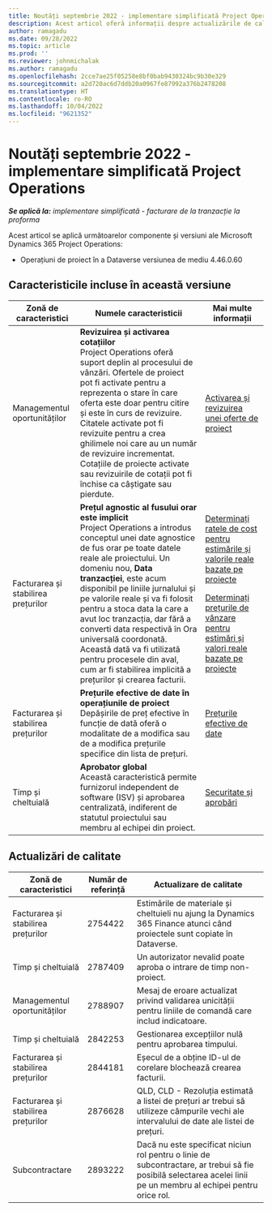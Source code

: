 ```yaml
---
title: Noutăți septembrie 2022 - implementare simplificată Project Operations
description: Acest articol oferă informații despre actualizările de calitate care sunt disponibile în versiunea Microsoft din septembrie 2022 Dynamics 365 Project Operations implementare simplă.
author: ramagadu
ms.date: 09/28/2022
ms.topic: article
ms.prod: ''
ms.reviewer: johnmichalak
ms.author: ramagadu
ms.openlocfilehash: 2cce7ae25f05258e8bf0bab9430324bc9b30e329
ms.sourcegitcommit: a2d720ac6d7ddb20a0967fe87992a376b2478208
ms.translationtype: HT
ms.contentlocale: ro-RO
ms.lasthandoff: 10/04/2022
ms.locfileid: "9621352"
---
```

# <a name="whats-new-september-2022---project-operations-lite-deployment"></a>Noutăți septembrie 2022 - implementare simplificată Project Operations

_**Se aplică la:** implementare simplificată - facturare de la tranzacție la proforma_

Acest articol se aplică următoarelor componente și versiuni ale Microsoft Dynamics 365 Project Operations:

- Operațiuni de proiect în a Dataverse versiunea de mediu 4.46.0.60

## <a name="features-included-in-this-release"></a>Caracteristicile incluse în această versiune

| Zonă de caracteristici | Numele caracteristicii | Mai multe informații |
| --- | --- | --- |
| Managementul oportunităților | **Revizuirea și activarea cotațiilor**<br>Project Operations oferă suport deplin al procesului de vânzări. Ofertele de proiect pot fi activate pentru a reprezenta o stare în care oferta este doar pentru citire și este în curs de revizuire. Citatele activate pot fi revizuite pentru a crea ghilimele noi care au un număr de revizuire incrementat. Cotațiile de proiecte activate sau revizuirile de cotații pot fi închise ca câștigate sau pierdute. | [Activarea și revizuirea unei oferte de proiect](/dynamics365/project-operations/sales/activation-and-revision) |
| Facturarea și stabilirea prețurilor | **Prețul agnostic al fusului orar este implicit**<br>Project Operations a introdus conceptul unei date agnostice de fus orar pe toate datele reale ale proiectului. Un domeniu nou, **Data tranzacției**, este acum disponibil pe liniile jurnalului și pe valorile reale și va fi folosit pentru a stoca data la care a avut loc tranzacția, dar fără a converti data respectivă în Ora universală coordonată. Această dată va fi utilizată pentru procesele din aval, cum ar fi stabilirea implicită a prețurilor și crearea facturii. | <p>[Determinați ratele de cost pentru estimările și valorile reale bazate pe proiecte](/dynamics365/project-operations/pro/pricing-costing/cost-price-resolution-sales)</p><p>[Determinați prețurile de vânzare pentru estimări și valori reale bazate pe proiecte](/dynamics365/project-operations/pro/pricing-costing/sales-price-resolution-sales)</p> |
| Facturarea și stabilirea prețurilor | **Prețurile efective de date în operațiunile de proiect**<br>Depășirile de preț efective în funcție de dată oferă o modalitate de a modifica sau de a modifica prețurile specifice din lista de prețuri. | [Prețurile efective de date](/dynamics365/project-operations/pricing-costing/dateffective_price_overrides) |
| Timp și cheltuială | **Aprobator global**<br>Această caracteristică permite furnizorul independent de software (ISV) și aprobarea centralizată, indiferent de statutul proiectului sau membru al echipei din proiect. | [Securitate și aprobări](/dynamics365/project-operations/approvals/approvals-security) |

## <a name="quality-updates"></a>Actualizări de calitate

| Zonă de caracteristici | Număr de referință | Actualizare de calitate |
| --- | --- | --- |
| Facturarea și stabilirea prețurilor | 2754422 | Estimările de materiale și cheltuieli nu ajung la Dynamics 365 Finance atunci când proiectele sunt copiate în Dataverse. |
| Timp și cheltuială | 2787409 | Un autorizator nevalid poate aproba o intrare de timp non-proiect. |
| Managementul oportunităților | 2788907 | Mesaj de eroare actualizat privind validarea unicității pentru liniile de comandă care includ indicatoare. |
| Timp și cheltuială | 2842253 | Gestionarea excepțiilor nulă pentru aprobarea timpului. |
| Facturarea și stabilirea prețurilor | 2844181 | Eșecul de a obține ID-ul de corelare blochează crearea facturii. |
| Facturarea și stabilirea prețurilor | 2876628 | QLD, CLD - Rezoluția estimată a listei de prețuri ar trebui să utilizeze câmpurile vechi ale intervalului de date ale listei de prețuri. |
| Subcontractare | 2893222 | Dacă nu este specificat niciun rol pentru o linie de subcontractare, ar trebui să fie posibilă selectarea acelei linii pe un membru al echipei pentru orice rol. |
